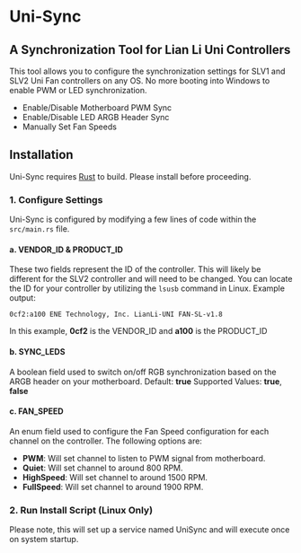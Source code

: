 # Uni-Sync
## A Synchronization Tool for Lian Li Uni Controllers

This tool allows you to configure the synchronization settings for SLV1 and SLV2 Uni Fan controllers on any OS. No more booting into Windows to enable PWM or LED synchronization. 
- Enable/Disable Motherboard PWM Sync
- Enable/Disable LED ARGB Header Sync
- Manually Set Fan Speeds

## Installation

Uni-Sync requires [Rust](https://www.rust-lang.org/learn/get-started) to build. Please install before proceeding.

### 1. Configure Settings

Uni-Sync is configured by modifying a few lines of code within the ```src/main.rs``` file. 

#### a. VENDOR_ID & PRODUCT_ID

These two fields represent the ID of the controller. This will likely be different for the SLV2 controller and will need to be changed. You can locate the ID for your controller by utilizing the ```lsusb``` command in Linux. Example output:
```
0cf2:a100 ENE Technology, Inc. LianLi-UNI FAN-SL-v1.8
```
In this example, **0cf2** is the VENDOR_ID and **a100** is the PRODUCT_ID

#### b. SYNC_LEDS

A boolean field used to switch on/off RGB synchronization based on the ARGB header on your motherboard.
Default: **true**
Supported Values: **true**, **false**

#### c. FAN_SPEED

An enum field used to configure the Fan Speed configuration for each channel on the controller. The following options are:
- **PWM**: Will set channel to listen to PWM signal from motherboard.
- **Quiet**: Will set channel to around 800 RPM.
- **HighSpeed**: Will set channel to around 1500 RPM.
- **FullSpeed**: Will set channel to around 1900 RPM.

### 2. Run Install Script (Linux Only)

Please note, this will set up a service named UniSync and will execute once on system startup.